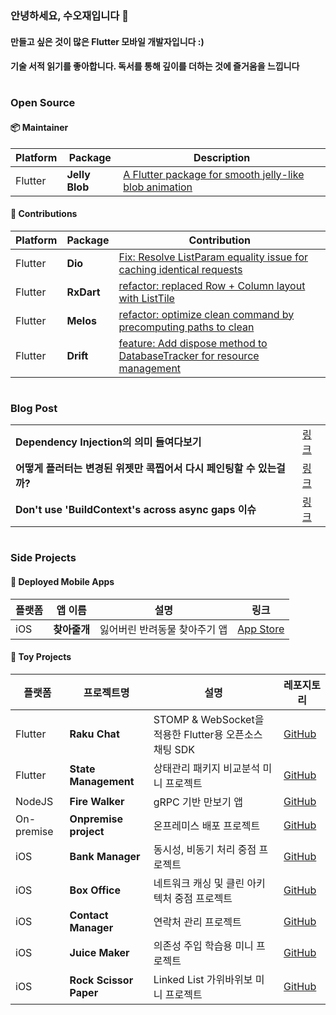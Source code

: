 ### 안녕하세요, 수오재입니다 👋

#### 만들고 싶은 것이 많은 **Flutter 모바일 개발자**입니다 :) <br/>

#### 기술 서적 읽기를 좋아합니다. 독서를 통해 깊이를 더하는 것에 즐거움을 느낍니다 <br/>


#

### Open Source


#### 📦 Maintainer  

| Platform | Package       | Description |
|----------|--------------|-------------|
| Flutter  | **Jelly Blob** | [A Flutter package for smooth jelly-like blob animation](https://pub.dev/packages/jelly_blob) |

#### 🌟 Contributions

| Platform | Package        | Contribution |
|----------|---------------|-------------|
| Flutter  | **Dio**       | [Fix: Resolve ListParam equality issue for caching identical requests](https://github.com/cfug/dio/pull/2366) |
| Flutter  | **RxDart**    | [refactor: replaced Row + Column layout with ListTile](https://github.com/ReactiveX/rxdart/pull/789) |
| Flutter  | **Melos**     | [refactor: optimize clean command by precomputing paths to clean](https://github.com/invertase/melos/pull/855) |
| Flutter  | **Drift**     | [feature: Add dispose method to DatabaseTracker for resource management](https://github.com/simolus3/drift/pull/3420) |

#

### Blog Post

<table>
  <tr>
    <td><strong>Dependency Injection의 의미 들여다보기 </strong></td>
    <td><a href="https://suojae.site/252">링크</a></td>
  </tr>
  <tr>
    <td><strong>어떻게 플러터는 변경된 위젯만 콕찝어서 다시 페인팅할 수 있는걸까?</strong></td>
    <td><a href="https://ssuojae.tistory.com/376">링크</a></td>
  </tr>
  <tr>
    <td><strong>Don't use 'BuildContext's across async gaps 이슈</strong></td>
    <td><a href="https:////ssuojae.tistory.com/270">링크</a></td>
  </tr>
</table>

#

### Side Projects

#### 📱 Deployed Mobile Apps


| 플랫폼 | 앱 이름      | 설명 | 링크 |
|--------|--------------|-------------|-----------|
| iOS | **찾아줄개** | 잃어버린 반려동물 찾아주기 앱  | [App Store](https://apps.apple.com/id/app/%EC%B0%BE%EC%95%84%EC%A4%84%EA%B0%9C/id6471409178) |

#### 🎨 Toy Projects  

| 플랫폼 | 프로젝트명        | 설명 | 레포지토리 |
|--------|---------------|-------------|------------|
| Flutter | **Raku Chat** | STOMP & WebSocket을 적용한 Flutter용 오픈소스 채팅 SDK  | [GitHub](https://github.com/suojae/raku-frontend) |
| Flutter | **State Management** | 상태관리 패키지 비교분석 미니 프로젝트  | [GitHub](https://github.com/suojae/state-management) |
| NodeJS | **Fire Walker** | gRPC 기반 만보기 앱  | [GitHub](https://github.com/suojae/fire-walker-backend) |
| On-premise | **Onpremise project** | 온프레미스 배포 프로젝트  | [GitHub](https://github.com/suojae/onpremise-project) |
| iOS | **Bank Manager** | 동시성, 비동기 처리 중점 프로젝트 | [GitHub](https://github.com/suojae/ios-bank-manager) |
| iOS | **Box Office** | 네트워크 캐싱 및 클린 아키텍처 중점 프로젝트 | [GitHub](https://github.com/suojae/ios-box-office) |
| iOS | **Contact Manager** | 연락처 관리 프로젝트| [GitHub](https://github.com/suojae/ios-contact-manager-ui) |
| iOS | **Juice Maker** | 의존성 주입 학습용 미니 프로젝트 | [GitHub](https://github.com/suojae/ios-juice-maker) |
| iOS | **Rock Scissor Paper** | Linked List 가위바위보 미니 프로젝트 | [GitHub](https://github.com/suojae/ios-rock-scissor-paper) |
